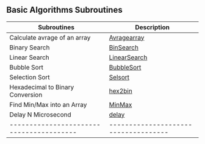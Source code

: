 ## Basic Algorithms Subroutines

Subroutines                             | Description 
----------------------------------------|---------------------------------
Calculate avrage of an array            |   [Avragearray]
Binary Search                           |   [BinSearch]
Linear Search                           |   [LinearSearch]
Bubble Sort                             |   [BubbleSort]
Selection Sort                          |   [Selsort]
Hexadecimal to Binary Conversion        |   [hex2bin]
Find Min/Max into an Array              |   [MinMax]
Delay N Microsecond                     |   [delay]
----------------------------------------|------------------------------------



[Avragearray]:https://github.com/syeedameen/mcs-51-subroutines/blob/master/basic%20Algorithms/AvrageArray.asm
[BinSearch]:https://github.com/syeedameen/mcs-51-subroutines/blob/master/basic%20Algorithms/BinarySearch.asm
[LinearSearch]:https://github.com/syeedameen/mcs-51-subroutines/blob/master/basic%20Algorithms/LinearSearch.asm
[BubbleSort]:https://github.com/syeedameen/mcs-51-subroutines/blob/master/basic%20Algorithms/BubbleSort.asm
[Selsort]:https://github.com/syeedameen/mcs-51-subroutines/blob/master/basic%20Algorithms/SELCTION_SORT.ASM
[hex2bin]:https://github.com/syeedameen/mcs-51-subroutines/blob/master/basic%20Algorithms/hex2bin.asm
[MinMax]:https://github.com/syeedameen/mcs-51-subroutines/blob/master/basic%20Algorithms/MINMAX.asm
[delay]:https://github.com/syeedameen/mcs-51-subroutines/blob/master/basic%20Algorithms/delay%20n%20microsecond.asm

